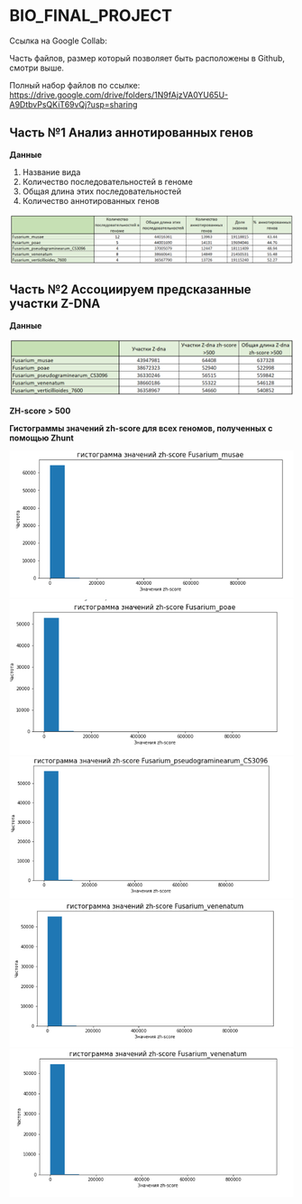 # BIO_FINAL_PROJECT

Ссылка на Google Collab:

Часть файлов, размер который позволяет быть расположены в Github, смотри выше.

Полный набор файлов по ссылке: https://drive.google.com/drive/folders/1N9fAjzVA0YU65U-A9DtbvPsQKiT69vQj?usp=sharing


## Часть №1 Анализ аннотированных генов 

**Данные**
1) Название вида
2) Количество последовательностей в геноме
3) Общая длина этих последовательностей
4) Количество аннотированных генов

![alt text](table_1.png)


## Часть №2 Ассоциируем предсказанные участки Z-DNA


**Данные**

![alt text](table_2.png)

**ZH-score > 500**


**Гистограммы значений zh-score для всех геномов, полученных с помощью Zhunt**

![alt text](z_graph/gr_1.png)
![alt text](z_graph/gr_2.png)
![alt text](z_graph/gr_3.png)
![alt text](z_graph/gr_4.png)
![alt text](z_graph/gr_5.png)

